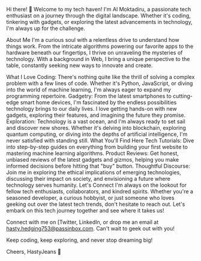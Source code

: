 Hi there! 👋
Welcome to my tech haven! I'm Al Moktadiru, a passionate tech enthusiast on a journey through the digital landscape. Whether it's coding, tinkering with gadgets, or exploring the latest advancements in technology, I'm always up for the challenge.

About Me
I'm a curious soul with a relentless drive to understand how things work. From the intricate algorithms powering our favorite apps to the hardware beneath our fingertips, I thrive on unraveling the mysteries of technology. With a background in Web, I bring a unique perspective to the table, constantly seeking new ways to innovate and create.

What I Love
Coding: There's nothing quite like the thrill of solving a complex problem with a few lines of code. Whether it's Python, JavaScript, or diving into the world of machine learning, I'm always eager to expand my programming repertoire.
Gadgetry: From the latest smartphones to cutting-edge smart home devices, I'm fascinated by the endless possibilities technology brings to our daily lives. I love getting hands-on with new gadgets, exploring their features, and imagining the future they promise.
Exploration: Technology is a vast ocean, and I'm always ready to set sail and discover new shores. Whether it's delving into blockchain, exploring quantum computing, or diving into the depths of artificial intelligence, I'm never satisfied with standing still.
What You'll Find Here
Tech Tutorials: Dive into step-by-step guides on everything from building your first website to mastering machine learning algorithms.
Product Reviews: Get honest, unbiased reviews of the latest gadgets and gizmos, helping you make informed decisions before hitting that "buy" button.
Thoughtful Discourse: Join me in exploring the ethical implications of emerging technologies, discussing their impact on society, and envisioning a future where technology serves humanity.
Let's Connect
I'm always on the lookout for fellow tech enthusiasts, collaborators, and kindred spirits. Whether you're a seasoned developer, a curious hobbyist, or just someone who loves geeking out over the latest tech trends, don't hesitate to reach out. Let's embark on this tech journey together and see where it takes us!

Connect with me on [Twitter, LinkedIn, or drop me an email at hasty.hedging753@passinbox.com. Can't wait to geek out with you!

Keep coding, keep exploring, and never stop dreaming big!

Cheers,
HastyJeans 🚀





